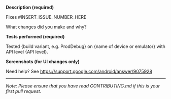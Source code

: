 **Description (required)**

Fixes #INSERT_ISSUE_NUMBER_HERE

What changes did you make and why?

**Tests performed (required)**

Tested {build variant, e.g. ProdDebug} on {name of device or emulator} with API level {API level}.

**Screenshots (for UI changes only)**

Need help? See https://support.google.com/android/answer/9075928

---

_Note: Please ensure that you have read CONTRIBUTING.md if this is your first pull request._
